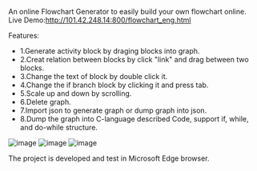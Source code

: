 An online Flowchart Generator to easily build your own flowchart online.
Live Demo:http://101.42.248.14:800/flowchart_eng.html

Features:
- 1.Generate activity block by draging blocks into graph.
- 2.Creat relation between blocks by click "link" and drag between two blocks.
- 3.Change the text of block by double click it.
- 4.Change the if branch block by clicking it and press tab.
- 5.Scale up and down by scrolling.
- 6.Delete graph.
- 7.Import json to generate graph or dump graph into json.
- 8.Dump the graph into C-language described Code, support if, while, and do-while structure.

![image](https://github.com/MrChenYukun/onlineFlowchartGenerator/tree/main/images/if_branch.png) 
![image](https://github.com/MrChenYukun/onlineFlowchartGenerator/tree/main/images/while_branch.png) 
![image](https://github.com/MrChenYukun/onlineFlowchartGenerator/tree/main/images/do_while_branch.png)

The project is developed and test in Microsoft Edge browser.
